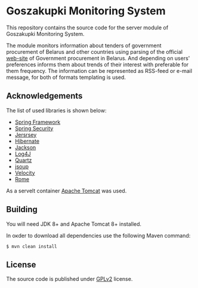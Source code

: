 #  Goszakupki Monitoring System

This repository contains the source code for the server module of Goszakupki Monitoring System.

The module monitors information about tenders of government procurement of Belarus and other countries using parsing of the official [web-site][Government procurement site link] of Government procurement in Belarus. 
And depending on users' preferences informs them about trends of their interest with preferable for them frequency.
The information can be represented as RSS-feed or e-mail message, for both of formats templating is used. 

## Acknowledgements

The list of used libraries is shown below:

* [Spring Framework][Spring Framework link]
* [Spring Security][Spring Security link]
* [Jersrsey][Jersrsey link]
* [Hibernate][Hibernate link]
* [Jackson][Jackson link]
* [Log4J][Log4J link]
* [Quartz][Quartz link]
* [jsoup][jsoup link]
* [Velocity][Velocity link]
* [Rome][Rome link]

As a servelt container [Apache Tomcat][Apache Tomcat link] was used.

## Building

You will need JDK 8+ and Apache Tomcat 8+ installed.

In oкder to download all dependencies use the following Maven command:

```
$ mvn clean install
```

## License

The source code is published under [GPLv2][GPLv2 link] license.

  [Government procurement site link]: https://www.icetrade.by
   
  [Apache Tomcat link]: https://tomcat.apache.org/
  
  [GPLv2 link]: https://www.gnu.org/licenses/gpl-2.0.html

  [Spring Framework link]: https://spring.io/
  [Spring Security link]: http://projects.spring.io/spring-security/
  [Jersrsey link]: https://jersey.java.net/
  [Hibernate link]: http://hibernate.org/
  [Jackson link]: https://github.com/FasterXML/jackson
  [Log4J link]: https://logging.apache.org/log4j/2.x/
  [Quartz link]: https://quartz-scheduler.org/
  [jsoup link]: http://jsoup.org/
  [Velocity link]: http://velocity.apache.org/
  [Rome link]: http://rometools.github.io/rome/




